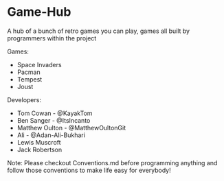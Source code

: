 # Game-Hub
A hub of a bunch of retro games you can play, games all built by programmers within the project

Games:
 - Space Invaders
 - Pacman
 - Tempest
 - Joust

Developers:
- Tom Cowan - @KayakTom
- Ben Sanger - @ItsIncanto
- Matthew Oulton - @MatthewOultonGit
- Ali - @Adan-Ali-Bukhari
- Lewis Muscroft
- Jack Robertson

Note: Please checkout Conventions.md before programming anything and follow those conventions to make life easy for everybody!